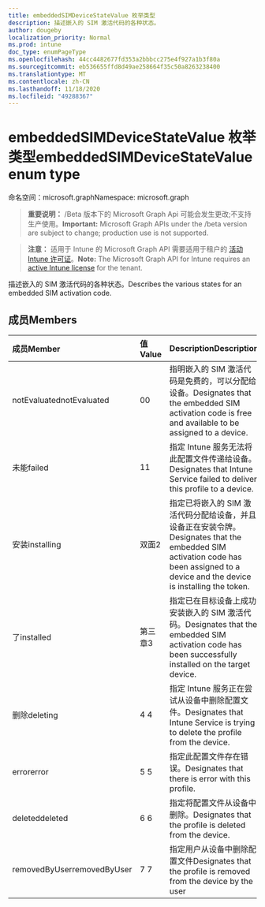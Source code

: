 ```yaml
---
title: embeddedSIMDeviceStateValue 枚举类型
description: 描述嵌入的 SIM 激活代码的各种状态。
author: dougeby
localization_priority: Normal
ms.prod: intune
doc_type: enumPageType
ms.openlocfilehash: 44cc4482677fd353a2bbbcc275e4f927a1b3f80a
ms.sourcegitcommit: eb536655ffd8d49ae258664f35c50a8263238400
ms.translationtype: MT
ms.contentlocale: zh-CN
ms.lasthandoff: 11/18/2020
ms.locfileid: "49288367"
---
```

# <a name="embeddedsimdevicestatevalue-enum-type"></a><span data-ttu-id="b5c14-103">embeddedSIMDeviceStateValue 枚举类型</span><span class="sxs-lookup"><span data-stu-id="b5c14-103">embeddedSIMDeviceStateValue enum type</span></span>

<span data-ttu-id="b5c14-104">命名空间：microsoft.graph</span><span class="sxs-lookup"><span data-stu-id="b5c14-104">Namespace: microsoft.graph</span></span>

> <span data-ttu-id="b5c14-105">**重要说明：** /Beta 版本下的 Microsoft Graph Api 可能会发生更改;不支持生产使用。</span><span class="sxs-lookup"><span data-stu-id="b5c14-105">**Important:** Microsoft Graph APIs under the /beta version are subject to change; production use is not supported.</span></span>

> <span data-ttu-id="b5c14-106">**注意：** 适用于 Intune 的 Microsoft Graph API 需要适用于租户的 [活动 Intune 许可证](https://go.microsoft.com/fwlink/?linkid=839381)。</span><span class="sxs-lookup"><span data-stu-id="b5c14-106">**Note:** The Microsoft Graph API for Intune requires an [active Intune license](https://go.microsoft.com/fwlink/?linkid=839381) for the tenant.</span></span>

<span data-ttu-id="b5c14-107">描述嵌入的 SIM 激活代码的各种状态。</span><span class="sxs-lookup"><span data-stu-id="b5c14-107">Describes the various states for an embedded SIM activation code.</span></span>

## <a name="members"></a><span data-ttu-id="b5c14-108">成员</span><span class="sxs-lookup"><span data-stu-id="b5c14-108">Members</span></span>
|<span data-ttu-id="b5c14-109">成员</span><span class="sxs-lookup"><span data-stu-id="b5c14-109">Member</span></span>|<span data-ttu-id="b5c14-110">值</span><span class="sxs-lookup"><span data-stu-id="b5c14-110">Value</span></span>|<span data-ttu-id="b5c14-111">Description</span><span class="sxs-lookup"><span data-stu-id="b5c14-111">Description</span></span>|
|:---|:---|:---|
|<span data-ttu-id="b5c14-112">notEvaluated</span><span class="sxs-lookup"><span data-stu-id="b5c14-112">notEvaluated</span></span>|<span data-ttu-id="b5c14-113">0</span><span class="sxs-lookup"><span data-stu-id="b5c14-113">0</span></span>|<span data-ttu-id="b5c14-114">指明嵌入的 SIM 激活代码是免费的，可以分配给设备。</span><span class="sxs-lookup"><span data-stu-id="b5c14-114">Designates that the embedded SIM activation code is free and available to be assigned to a device.</span></span>|
|<span data-ttu-id="b5c14-115">未能</span><span class="sxs-lookup"><span data-stu-id="b5c14-115">failed</span></span>|<span data-ttu-id="b5c14-116">1</span><span class="sxs-lookup"><span data-stu-id="b5c14-116">1</span></span>|<span data-ttu-id="b5c14-117">指定 Intune 服务无法将此配置文件传递给设备。</span><span class="sxs-lookup"><span data-stu-id="b5c14-117">Designates that Intune Service failed to deliver this profile to a device.</span></span>|
|<span data-ttu-id="b5c14-118">安装</span><span class="sxs-lookup"><span data-stu-id="b5c14-118">installing</span></span>|<span data-ttu-id="b5c14-119">双面</span><span class="sxs-lookup"><span data-stu-id="b5c14-119">2</span></span>|<span data-ttu-id="b5c14-120">指定已将嵌入的 SIM 激活代码分配给设备，并且设备正在安装令牌。</span><span class="sxs-lookup"><span data-stu-id="b5c14-120">Designates that the embedded SIM activation code has been assigned to a device and the device is installing the token.</span></span>|
|<span data-ttu-id="b5c14-121">了</span><span class="sxs-lookup"><span data-stu-id="b5c14-121">installed</span></span>|<span data-ttu-id="b5c14-122">第三章</span><span class="sxs-lookup"><span data-stu-id="b5c14-122">3</span></span>|<span data-ttu-id="b5c14-123">指定已在目标设备上成功安装嵌入的 SIM 激活代码。</span><span class="sxs-lookup"><span data-stu-id="b5c14-123">Designates that the embedded SIM activation code has been successfully installed on the target device.</span></span>|
|<span data-ttu-id="b5c14-124">删除</span><span class="sxs-lookup"><span data-stu-id="b5c14-124">deleting</span></span>|<span data-ttu-id="b5c14-125">4 </span><span class="sxs-lookup"><span data-stu-id="b5c14-125">4</span></span>|<span data-ttu-id="b5c14-126">指定 Intune 服务正在尝试从设备中删除配置文件。</span><span class="sxs-lookup"><span data-stu-id="b5c14-126">Designates that Intune Service is trying to delete the profile from the device.</span></span>|
|<span data-ttu-id="b5c14-127">error</span><span class="sxs-lookup"><span data-stu-id="b5c14-127">error</span></span>|<span data-ttu-id="b5c14-128">5 </span><span class="sxs-lookup"><span data-stu-id="b5c14-128">5</span></span>|<span data-ttu-id="b5c14-129">指定此配置文件存在错误。</span><span class="sxs-lookup"><span data-stu-id="b5c14-129">Designates that there is error with this profile.</span></span>|
|<span data-ttu-id="b5c14-130">deleted</span><span class="sxs-lookup"><span data-stu-id="b5c14-130">deleted</span></span>|<span data-ttu-id="b5c14-131">6 </span><span class="sxs-lookup"><span data-stu-id="b5c14-131">6</span></span>|<span data-ttu-id="b5c14-132">指定将配置文件从设备中删除。</span><span class="sxs-lookup"><span data-stu-id="b5c14-132">Designates that the profile is deleted from the device.</span></span>|
|<span data-ttu-id="b5c14-133">removedByUser</span><span class="sxs-lookup"><span data-stu-id="b5c14-133">removedByUser</span></span>|<span data-ttu-id="b5c14-134">7 </span><span class="sxs-lookup"><span data-stu-id="b5c14-134">7</span></span>|<span data-ttu-id="b5c14-135">指定用户从设备中删除配置文件</span><span class="sxs-lookup"><span data-stu-id="b5c14-135">Designates that the profile is removed from the device by the user</span></span>|




